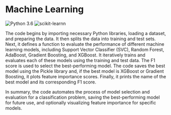 # Machine Learning
![Python 3.6](https://img.shields.io/badge/Python-3.6-brightgreen.svg) ![scikit-learnn](https://img.shields.io/badge/Library-Scikit_Learn-orange.svg)

The code begins by importing necessary Python libraries, loading a dataset, and preparing the data. It then splits the data into training and test sets. Next, it defines a function to evaluate the performance of different machine learning models, including Support Vector Classifier (SVC), Random Forest, AdaBoost, Gradient Boosting, and XGBoost. It iteratively trains and evaluates each of these models using the training and test data. The F1 score is used to select the best-performing model. The code saves the best model using the Pickle library and, if the best model is XGBoost or Gradient Boosting, it plots feature importance scores. Finally, it prints the name of the best model and its corresponding F1 score.

In summary, the code automates the process of model selection and evaluation for a classification problem, saving the best-performing model for future use, and optionally visualizing feature importance for specific models.

